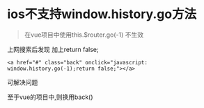 # ios不支持window.history.go方法
  
> 在vue项目中使用this.$router.go(-1) 不生效

上网搜索后发现
加上return false;   

`<a href="#" class="back" onclick="javascript: window.history.go(-1);return false;"></a>`  

可解决问题

至于vue的项目中,则换用back()